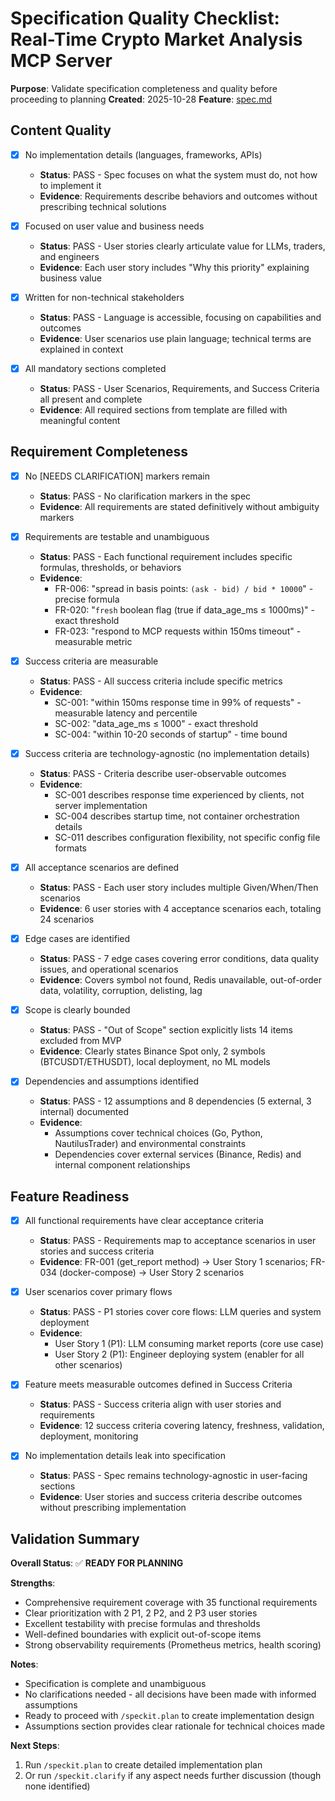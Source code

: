 # Specification Quality Checklist: Real-Time Crypto Market Analysis MCP Server

**Purpose**: Validate specification completeness and quality before proceeding to planning
**Created**: 2025-10-28
**Feature**: [spec.md](../spec.md)

## Content Quality

- [x] No implementation details (languages, frameworks, APIs)
  - **Status**: PASS - Spec focuses on what the system must do, not how to implement it
  - **Evidence**: Requirements describe behaviors and outcomes without prescribing technical solutions

- [x] Focused on user value and business needs
  - **Status**: PASS - User stories clearly articulate value for LLMs, traders, and engineers
  - **Evidence**: Each user story includes "Why this priority" explaining business value

- [x] Written for non-technical stakeholders
  - **Status**: PASS - Language is accessible, focusing on capabilities and outcomes
  - **Evidence**: User scenarios use plain language; technical terms are explained in context

- [x] All mandatory sections completed
  - **Status**: PASS - User Scenarios, Requirements, and Success Criteria all present and complete
  - **Evidence**: All required sections from template are filled with meaningful content

## Requirement Completeness

- [x] No [NEEDS CLARIFICATION] markers remain
  - **Status**: PASS - No clarification markers in the spec
  - **Evidence**: All requirements are stated definitively without ambiguity markers

- [x] Requirements are testable and unambiguous
  - **Status**: PASS - Each functional requirement includes specific formulas, thresholds, or behaviors
  - **Evidence**:
    - FR-006: "spread in basis points: `(ask - bid) / bid * 10000`" - precise formula
    - FR-020: "`fresh` boolean flag (true if data_age_ms ≤ 1000ms)" - exact threshold
    - FR-023: "respond to MCP requests within 150ms timeout" - measurable metric

- [x] Success criteria are measurable
  - **Status**: PASS - All success criteria include specific metrics
  - **Evidence**:
    - SC-001: "within 150ms response time in 99% of requests" - measurable latency and percentile
    - SC-002: "data_age_ms ≤ 1000" - exact threshold
    - SC-004: "within 10-20 seconds of startup" - time bound

- [x] Success criteria are technology-agnostic (no implementation details)
  - **Status**: PASS - Criteria describe user-observable outcomes
  - **Evidence**:
    - SC-001 describes response time experienced by clients, not server implementation
    - SC-004 describes startup time, not container orchestration details
    - SC-011 describes configuration flexibility, not specific config file formats

- [x] All acceptance scenarios are defined
  - **Status**: PASS - Each user story includes multiple Given/When/Then scenarios
  - **Evidence**: 6 user stories with 4 acceptance scenarios each, totaling 24 scenarios

- [x] Edge cases are identified
  - **Status**: PASS - 7 edge cases covering error conditions, data quality issues, and operational scenarios
  - **Evidence**: Covers symbol not found, Redis unavailable, out-of-order data, volatility, corruption, delisting, lag

- [x] Scope is clearly bounded
  - **Status**: PASS - "Out of Scope" section explicitly lists 14 items excluded from MVP
  - **Evidence**: Clearly states Binance Spot only, 2 symbols (BTCUSDT/ETHUSDT), local deployment, no ML models

- [x] Dependencies and assumptions identified
  - **Status**: PASS - 12 assumptions and 8 dependencies (5 external, 3 internal) documented
  - **Evidence**:
    - Assumptions cover technical choices (Go, Python, NautilusTrader) and environmental constraints
    - Dependencies cover external services (Binance, Redis) and internal component relationships

## Feature Readiness

- [x] All functional requirements have clear acceptance criteria
  - **Status**: PASS - Requirements map to acceptance scenarios in user stories and success criteria
  - **Evidence**: FR-001 (get_report method) → User Story 1 scenarios; FR-034 (docker-compose) → User Story 2 scenarios

- [x] User scenarios cover primary flows
  - **Status**: PASS - P1 stories cover core flows: LLM queries and system deployment
  - **Evidence**:
    - User Story 1 (P1): LLM consuming market reports (core use case)
    - User Story 2 (P1): Engineer deploying system (enabler for all other scenarios)

- [x] Feature meets measurable outcomes defined in Success Criteria
  - **Status**: PASS - Success criteria align with user stories and requirements
  - **Evidence**: 12 success criteria covering latency, freshness, validation, deployment, monitoring

- [x] No implementation details leak into specification
  - **Status**: PASS - Spec remains technology-agnostic in user-facing sections
  - **Evidence**: User stories and success criteria describe outcomes without prescribing implementation

## Validation Summary

**Overall Status**: ✅ **READY FOR PLANNING**

**Strengths**:
- Comprehensive requirement coverage with 35 functional requirements
- Clear prioritization with 2 P1, 2 P2, and 2 P3 user stories
- Excellent testability with precise formulas and thresholds
- Well-defined boundaries with explicit out-of-scope items
- Strong observability requirements (Prometheus metrics, health scoring)

**Notes**:
- Specification is complete and unambiguous
- No clarifications needed - all decisions have been made with informed assumptions
- Ready to proceed with `/speckit.plan` to create implementation design
- Assumptions section provides clear rationale for technical choices made

**Next Steps**:
1. Run `/speckit.plan` to create detailed implementation plan
2. Or run `/speckit.clarify` if any aspect needs further discussion (though none identified)
